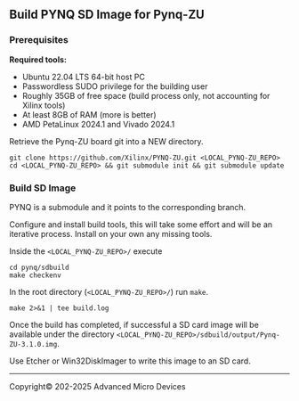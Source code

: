 ## Build PYNQ SD Image for Pynq-ZU

### Prerequisites

**Required tools:**

* Ubuntu 22.04 LTS 64-bit host PC
* Passwordless SUDO privilege for the building user
* Roughly 35GB of free space (build process only, not accounting for Xilinx tools)
* At least 8GB of RAM (more is better)
* AMD PetaLinux 2024.1 and Vivado 2024.1

Retrieve the Pynq-ZU board git into a NEW directory.

```shell
git clone https://github.com/Xilinx/PYNQ-ZU.git <LOCAL_PYNQ-ZU_REPO>
cd <LOCAL_PYNQ-ZU_REPO> && git submodule init && git submodule update
```

### Build SD Image

PYNQ is a submodule and it points to the corresponding branch.

Configure and install build tools, this will take some effort and will be an iterative process. Install on your own any missing tools.

Inside the `<LOCAL_PYNQ-ZU_REPO>/` execute

```shell
cd pynq/sdbuild
make checkenv
```

In the root directory (`<LOCAL_PYNQ-ZU_REPO>/`) run `make`.

```shell
make 2>&1 | tee build.log
```

Once the build has completed, if successful a SD card image will be available under the directory `<LOCAL_PYNQ-ZU_REPO>/sdbuild/output/Pynq-ZU-3.1.0.img`.

Use Etcher or Win32DiskImager to write this image to an SD card.

---------------------------------------
<p class="copyright">Copyright&copy; 202-2025 Advanced Micro Devices</p>
